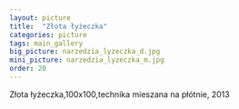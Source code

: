 ```yaml
---
layout: picture
title:  "Złota łyżeczka"
categories: picture
tags: main_gallery
big_picture: narzedzia_lyzeczka_d.jpg
mini_picture: narzedzia_lyzeczka_m.jpg
order: 20
---
```

Złota łyżeczka,100x100,technika mieszana na płótnie, 2013
